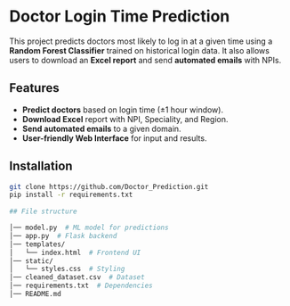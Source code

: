 # Doctor Login Time Prediction  

This project predicts doctors most likely to log in at a given time using a **Random Forest Classifier** trained on historical login data. It also allows users to download an **Excel report** and send **automated emails** with NPIs.

## Features  
- **Predict doctors** based on login time (±1 hour window).  
- **Download Excel** report with NPI, Speciality, and Region.  
- **Send automated emails** to a given domain.  
- **User-friendly Web Interface** for input and results.  

## Installation  
```sh
git clone https://github.com/Doctor_Prediction.git  
pip install -r requirements.txt  
 
## File structure

│── model.py  # ML model for predictions  
│── app.py  # Flask backend  
│── templates/  
│   └── index.html  # Frontend UI  
│── static/  
│   └── styles.css  # Styling  
│── cleaned_dataset.csv  # Dataset  
│── requirements.txt  # Dependencies  
│── README.md  

